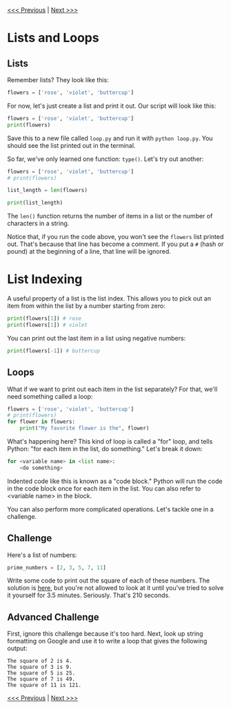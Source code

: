 [<<< Previous](run.md) | [Next >>>](conditionals.md)

# Lists and Loops

## Lists

Remember lists? They look like this:

```python
flowers = ['rose', 'violet', 'buttercup']
```

For now, let's just create a list and print it out. Our script will look like this:

```python
flowers = ['rose', 'violet', 'buttercup']
print(flowers)
```

Save this to a new file called `loop.py` and run it with `python loop.py`. You should see the list printed out in the terminal.

So far, we've only learned one function: `type()`. Let's try out another:

```python
flowers = ['rose', 'violet', 'buttercup']
# print(flowers)

list_length = len(flowers)

print(list_length)
```

The `len()` function returns the number of items in a list or the number of characters in a string.

Notice that, if you run the code above, you won't see the `flowers` list printed out. That's because that line has become a comment. If you put a `#` (hash or pound) at the beginning of a line, that line will be ignored.

# List Indexing 

A useful property of a list is the list index. This allows you to pick out an item from within the list by a number starting from zero:

```python
print(flowers[1]) # rose
print(flowers[1]) # violet
```
	
You can print out the last item in a list using negative numbers:

```python
print(flowers[-1]) # buttercup
```

## Loops

What if we want to print out each item in the list separately? For that, we'll need something called a loop:

```python
flowers = ['rose', 'violet', 'buttercup']
# print(flowers)
for flower in flowers:
    print("My favorite flower is the", flower)
```

What's happening here? This kind of loop is called a "for" loop, and tells Python: "for each item in the list, do something." Let's break it down:

```python
for <variable name> in <list name>:
	<do something>
```

Indented code like this is known as a "code block." Python will run the <do something> code in the code block once for each item in the list. You can also refer to \<variable name> in the <do something> block.

You can also perform more complicated operations. Let's tackle one in a challenge.

## Challenge

Here's a list of numbers:

```python
prime_numbers = [2, 3, 5, 7, 11]
```

Write some code to print out the square of each of these numbers. The solution is [here](loop.py), but you're not allowed to look at it until you've tried to solve it yourself for 3.5 minutes. Seriously. That's 210 seconds.

## Advanced Challenge

First, ignore this challenge because it's too hard. Next, look up string formatting on Google and use it to write a loop that gives the following output:

```
The square of 2 is 4.
The square of 3 is 9.
The square of 5 is 25.
The square of 7 is 49.
The square of 11 is 121.
```

[<<< Previous](run.md) | [Next >>>](conditionals.md)
